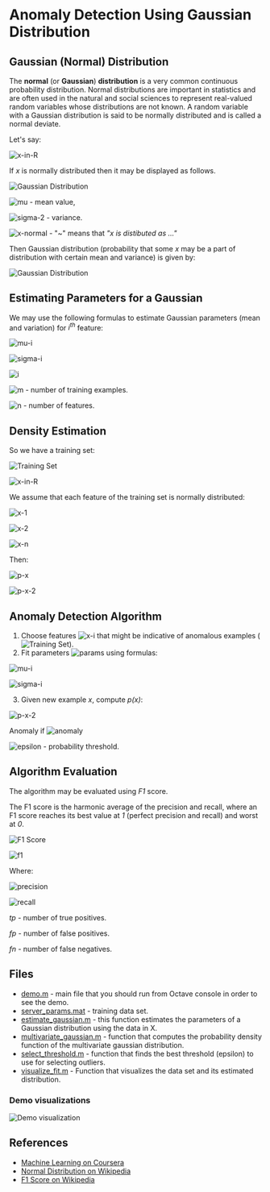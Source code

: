 # Anomaly Detection Using Gaussian Distribution

## Gaussian (Normal) Distribution

The **normal** (or **Gaussian**) **distribution** is a very common continuous probability distribution. Normal distributions are important in statistics and are often used in the natural and social sciences to represent real-valued random variables whose distributions are not known. A random variable with a Gaussian distribution is said to be normally distributed and is called a normal deviate.

Let's say:

![x-in-R](./formulas/x-in-R.svg)

If _x_ is normally distributed then it may be displayed as follows.

![Gaussian Distribution](https://upload.wikimedia.org/wikipedia/commons/7/74/Normal_Distribution_PDF.svg)

![mu](./formulas/mu.svg) - mean value,

![sigma-2](./formulas/sigma-2.svg) - variance.

![x-normal](./formulas/x-normal.svg) - "~" means that _"x is distibuted as ..."_

Then Gaussian distribution (probability that some _x_ may be a part of distribution with certain mean and variance) is given by:

![Gaussian Distribution](./formulas/p.svg)

## Estimating Parameters for a Gaussian

We may use the following formulas to estimate Gaussian parameters (mean and variation) for _i<sup>th</sup>_ feature:

![mu-i](./formulas/mu-i.svg)

![sigma-i](./formulas/sigma-i.svg)

![i](./formulas/i.svg)

![m](./formulas/m.svg) - number of training examples.

![n](./formulas/n.svg) - number of features.

## Density Estimation

So we have a training set:

![Training Set](./formulas/training-set.svg)

![x-in-R](./formulas/x-in-R.svg)

We assume that each feature of the training set is normally distributed:

![x-1](./formulas/x-1.svg)

![x-2](./formulas/x-2.svg)

![x-n](./formulas/x-n.svg)

Then:

![p-x](./formulas/p-x.svg)

![p-x-2](./formulas/p-x-2.svg)

## Anomaly Detection Algorithm

1. Choose features ![x-i](./formulas/x-i.svg) that might be indicative of anomalous examples (![Training Set](./formulas/training-set.svg)).
2. Fit parameters ![params](./formulas/params.svg) using formulas:

![mu-i](./formulas/mu-i.svg)

![sigma-i](./formulas/sigma-i.svg)

3. Given new example _x_, compute _p(x)_:

![p-x-2](./formulas/p-x-2.svg)

Anomaly if ![anomaly](./formulas/anomaly.svg)

![epsilon](./formulas/epsilon.svg) - probability threshold.

## Algorithm Evaluation

The algorithm may be evaluated using _F1_ score.

The F1 score is the harmonic average of the precision and recall, where an F1 score reaches its best value at _1_ (perfect precision and recall) and worst at _0_.

![F1 Score](https://upload.wikimedia.org/wikipedia/commons/2/26/Precisionrecall.svg)

![f1](./formulas/f1.svg)

Where:

![precision](./formulas/precision.svg)

![recall](./formulas/recall.svg)

_tp_ - number of true positives.

_fp_ - number of false positives.

_fn_ - number of false negatives.

## Files

- [demo.m](./demo.m) - main file that you should run from Octave console in order to see the demo.
- [server_params.mat](./server_params.mat) - training data set.
- [estimate_gaussian.m](./estimate_gaussian.m) - this function estimates the parameters of a Gaussian distribution using the data in X.
- [multivariate_gaussian.m](./multivariate_gaussian.m) - function that computes the probability density function of the multivariate gaussian distribution.
- [select_threshold.m](./select_threshold.m) - function that finds the best threshold (epsilon) to use for selecting outliers.
- [visualize_fit.m](./visualize_fit.m) - Function that visualizes the data set and its estimated distribution.

### Demo visualizations

![Demo visualization](./formulas/demo.png)

## References

- [Machine Learning on Coursera](https://www.coursera.org/learn/machine-learning)
- [Normal Distribution on Wikipedia](https://en.wikipedia.org/wiki/Normal_distribution)
- [F1 Score on Wikipedia](https://en.wikipedia.org/wiki/F1_score)
  